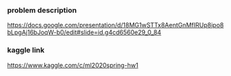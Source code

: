 ### problem description
https://docs.google.com/presentation/d/18MG1wSTTx8AentGnMfIRUp8ipo8bLpgAj16bJoqW-b0/edit#slide=id.g4cd6560e29_0_84
### kaggle link
https://www.kaggle.com/c/ml2020spring-hw1
